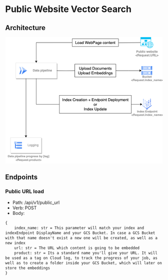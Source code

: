 # Public Website Vector Search

## Architecture

![](/images/Public-website-vector-search.png)

## Endpoints

### Public URL load

* Path: /api/v1/public_url
* Verb: POST
* Body: 
```
{
    index_name: str = This parameter will match your index and indexEndpoint DisplayName and your GCS Bucket. In case a GCS Bucket with that name doesn't exist a new one will be created, as well as a new index
    url: str = The URL which content is going to be embedded
    product: str = Its a standard name you'll give your URL. It will be used as a tag on Cloud log, to track the progress of your job, as well as to create a folder inside your GCS Bucket, which will later on store the embeddings
}
```